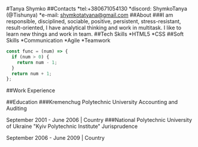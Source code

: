 #Tanya Shymko
##Contacts
*tel:+380671054130
*discord: ShymkoTanya (@Tishunya)
\*e-mail: shymkotatyana@gmail.com
##About
###I am responsible, disciplined, sociable, positive, persistent, stress-resistant, result-oriented, I have analytical thinking and work in multitask. I like to learn new things and work in team.
##Tech Skills
\*HTML5
\*CSS
##Soft Skills
\*Communication
\*Agile
\*Teamwork

```javascript
const func = (num) => {
  if (num > 0) {
    return num - 1;
  }
  return num + 1;
};
```

##Work Experience

##Education
###Kremenchug Polytechnic University
Accounting and Auditing

September 2001 - June 2006 | Country
###National Polytechnic University of Ukraine "Kyiv Polytechnic Institute"
Jurisprudence

September 2006 - June 2009 | Country
